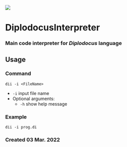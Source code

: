 ![](https://raw.githubusercontent.com/TheBoloss/DiplodocusInterpreter/master/Logo256.ico?token=GHSAT0AAAAAABRAGHLS76EG4K4IR6QSA2OSYREPZPQ)

# DiplodocusInterpreter
### Main code interpreter for *Diplodocus* language

## Usage
### Command
```
dii -i <FileName>
```
- ```-i``` input file name
- Optional arguments:
    - ```-h``` show help message

### Example
```
dii -i prog.di
```

### Created 03 Mar. 2022